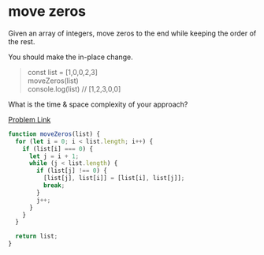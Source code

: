 # move zeros

Given an array of integers, move zeros to the end while keeping the order of the rest.

You should make the in-place change.

> const list = [1,0,0,2,3]<br>
> moveZeros(list) <br>
> console.log(list) // [1,2,3,0,0]

What is the time & space complexity of your approach?

[Problem Link](https://bigfrontend.dev/problem/move-zeros)

```js
function moveZeros(list) {
  for (let i = 0; i < list.length; i++) {
    if (list[i] === 0) {
      let j = i + 1;
      while (j < list.length) {
        if (list[j] !== 0) {
          [list[j], list[i]] = [list[i], list[j]];
          break;
        }
        j++;
      }
    }
  }

  return list;
}
```
